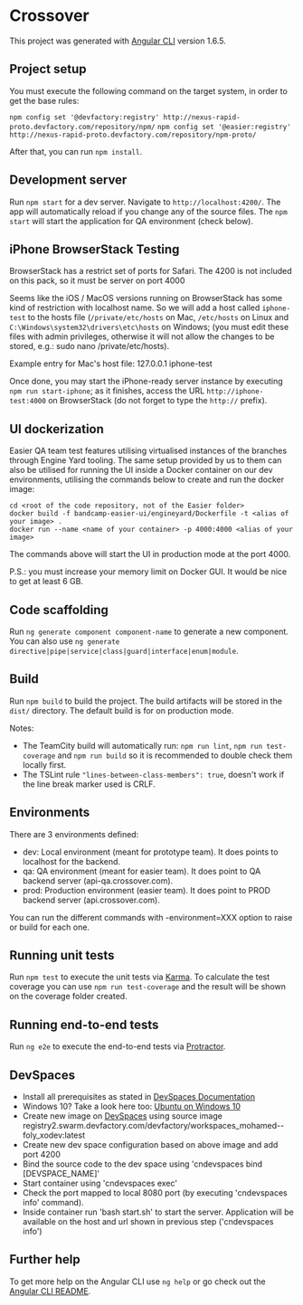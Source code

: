 # Crossover

This project was generated with [Angular CLI](https://github.com/angular/angular-cli) version 1.6.5.

## Project setup

You must execute the following command on the target system, in order to get the base rules:

`npm config set '@devfactory:registry' http://nexus-rapid-proto.devfactory.com/repository/npm/`
`npm config set '@easier:registry' http://nexus-rapid-proto.devfactory.com/repository/npm-proto/`

After that, you can run `npm install`.

## Development server

Run `npm start` for a dev server. Navigate to `http://localhost:4200/`. The app will automatically reload if you change any of the source files.
The `npm start` will start the application for QA environment (check below).

## iPhone BrowserStack Testing

BrowserStack has a restrict set of ports for Safari. The 4200 is not included on this pack, so it must be server on port 4000

Seems like the iOS / MacOS versions running on BrowserStack has some kind of restriction with localhost name. So we will add a host called `iphone-test` to the hosts file (`/private/etc/hosts` on Mac, `/etc/hosts` on Linux and `C:\Windows\system32\drivers\etc\hosts` on Windows; (you must edit these files with admin privileges, otherwise it will not allow the changes to be stored, e.g.: sudo nano /private/etc/hosts).

Example entry for Mac's host file:
127.0.0.1    iphone-test

Once done, you may start the iPhone-ready server instance by executing `npm run start-iphone`; as it finishes, access the URL `http://iphone-test:4000` on BrowserStack (do not forget to type the `http://` prefix).

## UI dockerization

Easier QA team test features utilising virtualised instances of the branches through Engine Yard tooling. The same setup provided by us to them can also be utilised for running the UI inside a Docker container on our dev environments, utilising the commands below to create and run the docker image:

```
cd <root of the code repository, not of the Easier folder>
docker build -f bandcamp-easier-ui/engineyard/Dockerfile -t <alias of your image> .
docker run --name <name of your container> -p 4000:4000 <alias of your image>
```

The commands above will start the UI in production mode at the port 4000.

P.S.: you must increase your memory limit on Docker GUI. It would be nice to get at least 6 GB.

## Code scaffolding

Run `ng generate component component-name` to generate a new component. You can also use `ng generate directive|pipe|service|class|guard|interface|enum|module`.

## Build

Run `npm build` to build the project. The build artifacts will be stored in the `dist/` directory. The default build is for on production mode.

Notes:
* The TeamCity build will automatically run: `npm run lint`, `npm run test-coverage` and `npm run build` so it is recommended to double check them locally first.
* The TSLint rule `"lines-between-class-members": true`, doesn't work if the line break marker used is CRLF.

## Environments

There are 3 environments defined:
* dev: Local environment (meant for prototype team). It does points to localhost for the backend.
* qa: QA environment (meant for easier team). It does point to QA backend server (api-qa.crossover.com).
* prod: Production environment (easier team). It does point to PROD backend server (api.crossover.com).

You can run the different commands with -environment=XXX option to raise or build for each one.

## Running unit tests

Run `npm test` to execute the unit tests via [Karma](https://karma-runner.github.io).
To calculate the test coverage you can use `npm run test-coverage` and the result will be shown on the coverage folder created.

## Running end-to-end tests

Run `ng e2e` to execute the end-to-end tests via [Protractor](http://www.protractortest.org/).

## DevSpaces

- Install all prerequisites as stated in [DevSpaces Documentation](http://devspaces-docs.ey.devfactory.com)
- Windows 10? Take a look here too: [Ubuntu on Windows 10](https://docs.microsoft.com/en-us/windows/wsl/install-win10)
- Create new image on [DevSpaces](https://devspaces.ey.devfactory.com) using source image registry2.swarm.devfactory.com/devfactory/workspaces_mohamed--foly_xodev:latest
- Create new dev space configuration based on above image and add port 4200
- Bind the source code to the dev space using 'cndevspaces bind [DEVSPACE_NAME]'
- Start container using 'cndevspaces exec'
- Check the port mapped to local 8080 port (by executing 'cndevspaces info' command).
- Inside container run 'bash start.sh' to start the server. Application will be available on the host and url shown in previous step ('cndevspaces info')


## Further help

To get more help on the Angular CLI use `ng help` or go check out the [Angular CLI README](https://github.com/angular/angular-cli/blob/master/README.md).
